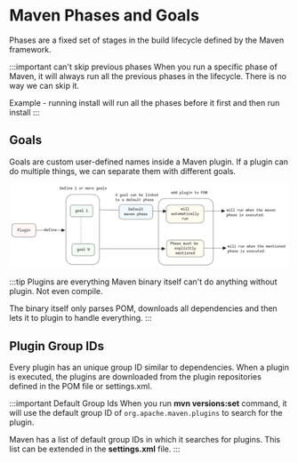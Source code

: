 # Maven Phases and Goals

Phases are a fixed set of stages in the build lifecycle defined by the Maven framework.

:::important can't skip previous phases
When you run a specific phase of Maven,
it will always run all the previous phases in the lifecycle.
There is no way we can skip it.

Example - running install will run all the phases before it first and
then run install
:::

## Goals

Goals are custom user-defined names inside a Maven plugin.
If a plugin can do multiple things, we can separate them with different goals.

![maven-plugins](../../../static/img/maven-phase-goal.excalidraw.png)

:::tip Plugins are everything
Maven binary itself can't do anything without plugin. Not even compile.

The binary itself only parses POM, downloads all dependencies and then lets it to plugin to handle everything.
:::

## Plugin Group IDs

Every plugin has an unique group ID similar to dependencies.
When a plugin is executed, the plugins are downloaded from the plugin repositories defined in the POM file or settings.xml.

:::important Default Group Ids
When you run **mvn versions:set** command, it will use the default group ID of `org.apache.maven.plugins` to search for the plugin.

Maven has a list of default group IDs in which it searches for plugins.
This list can be extended in the **settings.xml** file.
:::
